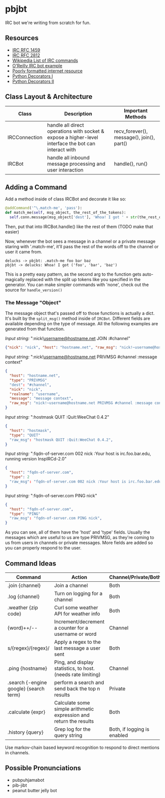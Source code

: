 # pbjbt

IRC bot we're writing from scratch for fun.

## Resources

* [IRC RFC 1459](https://tools.ietf.org/html/rfc1459)
* [IRC RFC 2812](https://tools.ietf.org/html/rfc2812)
* [Wikipedia List of IRC commands](https://en.wikipedia.org/wiki/List_of_Internet_Relay_Chat_commands)
* [O'Reilly IRC bot example](http://archive.oreilly.com/pub/h/1968)
* [Poorly formatted internet resource](http://www.devshed.com/c/a/Python/Python-and-IRC/)
* [Python Decorators I](http://www.artima.com/weblogs/viewpost.jsp?thread=240808)
* [Python Decorators II](http://www.artima.com/weblogs/viewpost.jsp?thread=240845)

## Class Layout & Architecture

| Class | Description | Important Methods |
| ----- | ----------- | ----------------- |
| IRCConnection | handle all direct operations with socket & expose a higher-level interface the bot can interact with | recv_forever(), message(), join(), part() |
| IRCBot | handle all inbound message processing and user interaction | handle(), run() |

## Adding a Command

Add a method inside of class IRCBot and decorate it like so:

```python
@addCommand('^\.match-me', 'pass'):
def match_me(self, msg_object, the_rest_of_the_tokens):
  self.conn.message(msg_object['dest'], 'Whoa! I got ' + str(the_rest_of_the_tokens))
```

Then, put that into IRCBot.handle() like the rest of them (TODO make that easier)

Now, whenever the bot sees a message in a channel or a private message staring with '.match-me', it'll pass the rest of the words off to the channel or user it came from.

```
delucks -> pbjbt: .match-me foo bar baz
pbjbt -> delucks: Whoa! I got ('foo', 'bar', 'baz')
```

This is a pretty easy pattern, as the second arg to the function gets auto-magically replaced with the split up tokens like you specified in the generator. You can make simpler commands with 'none', check out the source for `handle_version()`

### The Message "Object"

The message object that's passed off to those functions is actually a dict. It's built by the `split_msg()` method inside of `IRCBot`. Different fields are available depending on the type of message. All the following examples are generated from that function.

*Input string:* ":nick!username@hostname.net JOIN :#channel"
```json
{"nick": "nick", "host": "hostname.net", "raw_msg": "nick!~username@hostname.net JOIN :#channel", "type": "JOIN", "realname": "username"}
```

*Input string:* ":nick!username@hostname.net PRIVMSG #channel :message context"
```json
{
  "host": "hostname.net",
  "type": "PRIVMSG"
  "dest": "#channel",
  "nick": "nick",
  "realname": "username",
  "message": "message context",
  "raw_msg": "nick!~username@hostname.net PRIVMSG #channel :message context",
}
```

*Input string:* ":hostmask QUIT :Quit:WeeChat 0.4.2"
```json
{
  "host": "hostmask",
  "type": "QUIT"
  "raw_msg": "hostmask QUIT :Quit:WeeChat 0.4.2",
}
```

*Input string:* ":fqdn-of-server.com 002 nick :Your host is irc.foo.bar.edu, running version InspIRCd-2.0"
```json
{
  "host": "fqdn-of-server.com",
  "type": 2
  "raw_msg": "fqdn-of-server.com 002 nick :Your host is irc.foo.bar.edu, running version InspIRCd-2.0",
}
```

*Input string:* ":fqdn-of-server.com PING nick"
```json
{
  "host": "fqdn-of-server.com",
  "type": "PING"
  "raw_msg": "fqdn-of-server.com PING nick",
}
```

As you can see, all of them have the 'host' and 'type' fields. Usually the messages which are useful to us are type PRIVMSG, as they're coming to us from users in channels or private messages. More fields are added so you can properly respond to the user.

## Command Ideas

| Command | Action | Channel/Private/Both? |
| ------- | ------ | --------------------- |
| .join {channel} | Join a channel | Both |
| .log {channel} | Turn on logging for a channel | Both |
| .weather {zip code} | Curl some weather API for weather info | Both |
| {word}++/-- | Increment/decrement a counter for a username or word | Channel |
| s/{regex}/{regex}/ | Apply a regex to the last message a user sent | Both |
| .ping {hostname} | Ping, and display statistics, to host. (needs rate limiting) | Channel |
| .search {-engine google} {search term} | perform a search and send back the top n results | Private |
| .calculate {expr} | Calculate some simple arithmetic expression and return the results | Both |
| .history {query} | Grep log for the query string | Both, if logging is enabled |

Use markov-chain based keyword recognition to respond to direct mentions in channels.

## Possible Pronunciations

* pubpuhjamabot
* pib-jibt
* peanut butter jelly bot
